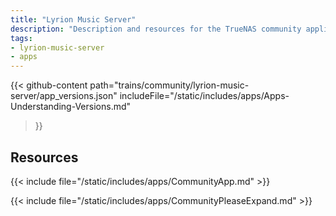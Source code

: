 ```yaml
---
title: "Lyrion Music Server"
description: "Description and resources for the TrueNAS community application called Lyrion Music Server."
tags:
- lyrion-music-server
- apps
---
```


{{< github-content 
    path="trains/community/lyrion-music-server/app_versions.json"
	includeFile="/static/includes/apps/Apps-Understanding-Versions.md"
>}}

## Resources

{{< include file="/static/includes/apps/CommunityApp.md" >}}

{{< include file="/static/includes/apps/CommunityPleaseExpand.md" >}}

<!--
<div class="docs-sections">

{{< doc-card title="<appname> Deployments" link="/resources/"
descr="How to deploy and configure the <appname> app." >}}

</div>
-->
